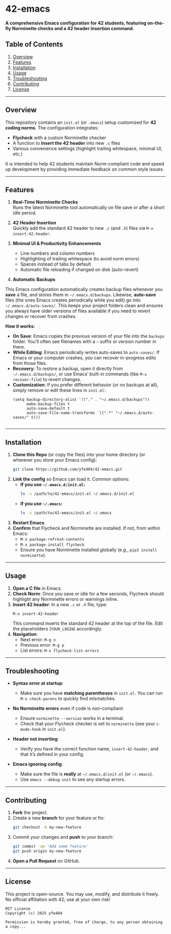 # 42-emacs

**A comprehensive Emacs configuration for 42 students, featuring on-the-fly Norminette checks and a 42 header insertion command.**

## Table of Contents
1. [Overview](#overview)
2. [Features](#features)
3. [Installation](#installation)
4. [Usage](#usage)
5. [Troubleshooting](#troubleshooting)
6. [Contributing](#contributing)
7. [License](#license)

---

## Overview

This repository contains an `init.el` (or `.emacs`) setup customized for **42 coding norms**. The configuration integrates:
- **Flycheck** with a custom Norminette checker
- A function to **insert the 42 header** into new `.c` files
- Various convenience settings (highlight trailing whitespace, minimal UI, etc.)

It is intended to help 42 students maintain Norm-compliant code and speed up development by providing immediate feedback on common style issues.

---

## Features

1. **Real-Time Norminette Checks**  
   Runs the latest Norminette tool automatically on file save or after a short idle period.

2. **42 Header Insertion**  
   Quickly add the standard 42 header to new `.c` (and `.h`) files via `M-x insert-42-header`.

3. **Minimal UI & Productivity Enhancements**  
   - Line numbers and column numbers  
   - Highlighting of trailing whitespace (to avoid norm errors)  
   - Spaces instead of tabs by default  
   - Automatic file reloading if changed on disk (auto-revert)
  
4. **Automatic Backups**

This Emacs configuration automatically creates backup files whenever you **save** a file, and stores them in `~/.emacs.d/backups`. Likewise, **auto-save** files (the ones Emacs creates periodically while you edit) go into `~/.emacs.d/auto-saves/`. This keeps your project folders clean and ensures you always have older versions of files available if you need to revert changes or recover from crashes.

**How it works:**
- **On Save**: Emacs copies the previous version of your file into the `backups` folder. You’ll often see filenames with a `~` suffix or version number in there.
- **While Editing**: Emacs periodically writes auto-saves to `auto-saves/`. If Emacs or your computer crashes, you can recover in-progress edits from those files.
- **Recovery**: To restore a backup, open it directly from `~/.emacs.d/backups/`, or use Emacs’ built-in commands (like `M-x recover-file`) to revert changes.
- **Customization**: If you prefer different behavior (or no backups at all), simply remove or edit these lines in `init.el`:
  ```elisp
  (setq backup-directory-alist `(("." . "~/.emacs.d/backups"))
        make-backup-files t
        auto-save-default t
        auto-save-file-name-transforms `((".*" "~/.emacs.d/auto-saves/" t)))


---

## Installation

1. **Clone this Repo** (or copy the files) into your home directory (or wherever you store your Emacs config):
   ```bash
   git clone https://github.com/yfe404/42-emacs.git
   ```
2. **Link the config** so Emacs can load it. Common options:
   - **If you use `~/.emacs.d/init.el`:**
     ```bash
     ln -s /path/to/42-emacs/init.el ~/.emacs.d/init.el
     ```
   - **If you use `~/.emacs`:**
     ```bash
     ln -s /path/to/42-emacs/init.el ~/.emacs
     ```
3. **Restart Emacs**.  
4. **Confirm** that Flycheck and Norminette are installed. If not, from within Emacs:
   - `M-x package-refresh-contents`
   - `M-x package-install flycheck`
   - Ensure you have Norminette installed globally (e.g., `pip3 install norminette`).

---

## Usage

1. **Open a C file** in Emacs.  
2. **Check Norm**: Once you save or idle for a few seconds, Flycheck should highlight any Norminette errors or warnings inline.  
3. **Insert 42 header**: In a new `.c` or `.h` file, type:
   ```
   M-x insert-42-header
   ```
   This command inserts the standard 42 header at the top of the file. Edit the placeholders (`YOUR_LOGIN`) accordingly.  
4. **Navigation**:  
   - Next error: `M-g n`  
   - Previous error: `M-g p`  
   - List errors: `M-x flycheck-list-errors`

---

## Troubleshooting

- **Syntax error at startup**:  
  - Make sure you have **matching parentheses** in `init.el`. You can run `M-x check-parens` to quickly find mismatches.

- **No Norminette errors** even if code is non-compliant:  
  - Ensure `norminette --version` works in a terminal.  
  - Check that your Flycheck checker is set to `norminette` (see your `c-mode-hook` in `init.el`).

- **Header not inserting**:  
  - Verify you have the correct function name, `insert-42-header`, and that it’s defined in your config.

- **Emacs ignoring config**:  
  - Make sure the file is **really** at `~/.emacs.d/init.el` (or `~/.emacs`).  
  - Use `emacs --debug-init` to see any startup errors.

---

## Contributing

1. **Fork** the project.  
2. Create a new **branch** for your feature or fix:
   ```bash
   git checkout -b my-new-feature
   ```
3. Commit your changes and **push** to your branch:
   ```bash
   git commit -am 'Add some feature'
   git push origin my-new-feature
   ```
4. **Open a Pull Request** on GitHub.

---

## License

This project is open-source. You may use, modify, and distribute it freely. No official affiliation with 42; use at your own risk!

```
MIT License
Copyright (c) 2025 yfe404

Permission is hereby granted, free of charge, to any person obtaining a copy...
```
